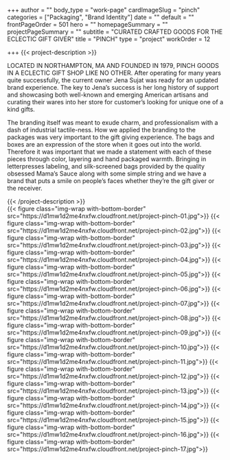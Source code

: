 +++
author = ""
body_type = "work-page"
cardImageSlug = "pinch"
categories = ["Packaging", "Brand Identity"]
date = ""
default = ""
frontPageOrder = 501
hero = ""
homepageSummary = ""
projectPageSummary = ""
subtitle = "CURATED CRAFTED GOODS FOR THE ECLECTIC GIFT GIVER"
title = "PINCH"
type = "project"
workOrder = 12

+++
{{< project-description >}}
<p>LOCATED IN NORTHAMPTON, MA AND FOUNDED IN 1979, PINCH GOODS IN A ECLECTIC GIFT SHOP LIKE NO OTHER. After operating for many years quite successfully, the current owner Jena Sujat was ready for an updated brand experience.  The key to Jena’s success is her long history of support and showcasing both well-known and emerging American artisans and curating their wares into her store for customer’s looking for unique one of a kind gifts.</p><p>The branding itself was meant to exude charm, and professionalism with a dash of industrial tactile-ness. How we applied the branding to the packages was very important to the gift giving experience. The bags and boxes are an expression of the store when it goes out into the world. Therefore it was important that we made a statement with each of these pieces through color, layering and hand packaged warmth. Bringing in letterpresses labeling, and silk-screened bags provided by the quality obsessed Mama’s Sauce along with some simple string and we have a brand that puts a smile on people’s faces whether they’re the gift giver or the receiver.</p>
{{< /project-description >}}

<div class="project-item">
{{< figure class="img-wrap with-bottom-border" src="https://d1mw1d2me4nxfw.cloudfront.net/project-pinch-01.jpg">}}
{{< figure class="img-wrap with-bottom-border" src="https://d1mw1d2me4nxfw.cloudfront.net/project-pinch-02.jpg">}}
{{< figure class="img-wrap with-bottom-border" src="https://d1mw1d2me4nxfw.cloudfront.net/project-pinch-03.jpg">}}
{{< figure class="img-wrap with-bottom-border" src="https://d1mw1d2me4nxfw.cloudfront.net/project-pinch-04.jpg">}}
{{< figure class="img-wrap with-bottom-border" src="https://d1mw1d2me4nxfw.cloudfront.net/project-pinch-05.jpg">}}
{{< figure class="img-wrap with-bottom-border" src="https://d1mw1d2me4nxfw.cloudfront.net/project-pinch-06.jpg">}}
{{< figure class="img-wrap with-bottom-border" src="https://d1mw1d2me4nxfw.cloudfront.net/project-pinch-07.jpg">}}
{{< figure class="img-wrap with-bottom-border" src="https://d1mw1d2me4nxfw.cloudfront.net/project-pinch-08.jpg">}}
{{< figure class="img-wrap with-bottom-border" src="https://d1mw1d2me4nxfw.cloudfront.net/project-pinch-09.jpg">}}
{{< figure class="img-wrap with-bottom-border" src="https://d1mw1d2me4nxfw.cloudfront.net/project-pinch-10.jpg">}}
{{< figure class="img-wrap with-bottom-border" src="https://d1mw1d2me4nxfw.cloudfront.net/project-pinch-11.jpg">}}
{{< figure class="img-wrap with-bottom-border" src="https://d1mw1d2me4nxfw.cloudfront.net/project-pinch-12.jpg">}}
{{< figure class="img-wrap with-bottom-border" src="https://d1mw1d2me4nxfw.cloudfront.net/project-pinch-13.jpg">}}
{{< figure class="img-wrap with-bottom-border" src="https://d1mw1d2me4nxfw.cloudfront.net/project-pinch-14.jpg">}}
{{< figure class="img-wrap with-bottom-border" src="https://d1mw1d2me4nxfw.cloudfront.net/project-pinch-15.jpg">}}
{{< figure class="img-wrap with-bottom-border" src="https://d1mw1d2me4nxfw.cloudfront.net/project-pinch-16.jpg">}}
{{< figure class="img-wrap with-bottom-border" src="https://d1mw1d2me4nxfw.cloudfront.net/project-pinch-17.jpg">}}
</div>